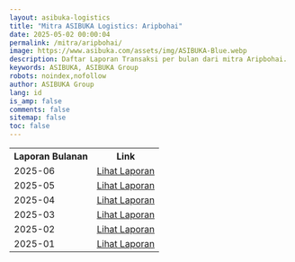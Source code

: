 ```yaml
---
layout: asibuka-logistics
title: "Mitra ASIBUKA Logistics: Aripbohai"
date: 2025-05-02 00:00:04
permalink: /mitra/aripbohai/
image: https://www.asibuka.com/assets/img/ASIBUKA-Blue.webp
description: Daftar Laporan Transaksi per bulan dari mitra Aripbohai.
keywords: ASIBUKA, ASIBUKA Group
robots: noindex,nofollow
author: ASIBUKA Group
lang: id
is_amp: false
comments: false
sitemap: false
toc: false
---
```

<div class='table-container'>
<table>
<tr>
<th>Laporan Bulanan</th><th>Link</th>
</tr>
<tr>
<td>2025-06</td>
<td><a class='btn block' title='Lihat Laporan' href='{{ page.url | replace: "/amp/" , "" }}?function=komisi-asibuka-logistics&title=Mitra%20-%20Saripudin%20SiCepat%20Periode%202025-6&title1=Ringkasan&id1=2PACX-1vTPeqxEnkAUsKekA0eIwQVVYkwNwbjolgYHMSLBbMgM4vK9WStDfwXZW6raUkGvqah1BSPc7WXHCYa0&gid1=265557075'>Lihat Laporan</a></td>
</tr>
<tr>
<td>2025-05</td>
<td><a class='btn block' title='Lihat Laporan' href='{{ page.url | replace: "/amp/" , "" }}?function=komisi-asibuka-logistics&title=Mitra%20-%20Saripudin%20SiCepat%20Periode%202025-5&title1=Ringkasan&id1=2PACX-1vTXgAIaCfMd4TuzogyXXXuRlGz5aX085mWKgZkkwRKZ6sY4qU9oFgln7eXeeygvkn4gWrLvL8W41Uim&gid1=265557075'>Lihat Laporan</a></td>
</tr>
<tr>
<td>2025-04</td>
<td><a class='btn block' title='Lihat Laporan' href='{{ page.url | replace: "/amp/" , "" }}?function=komisi-asibuka-logistics&title=Mitra%20-%20Saripudin%20SiCepat%20Periode%202025-4&title1=Ringkasan&id1=2PACX-1vRUSev-p6MPZbJ1-2OwkyACe4InaBBoTAD0FYwUQD-45vNLx6D2-8ePjjKTn-EQkn7Mz9EsJKF179SS&gid1=265557075'>Lihat Laporan</a></td>
</tr>
<tr>
<td>2025-03</td>
<td><a class='btn block' title='Lihat Laporan' href='{{ page.url | replace: "/amp/" , "" }}?function=komisi-asibuka-logistics&title=Mitra%20-%20Saripudin%20SiCepat%20Periode%202025-3&title1=Ringkasan&id1=2PACX-1vQdhehZydJ_urNZp2umjfqwE_UrU6TSYOEZ4hkQ9qVPGNoXWC61uzfgqPw5NCIWZ8hsKJqEFbrzUCyw&gid1=265557075'>Lihat Laporan</a></td>
</tr>
<tr>
<td>2025-02</td>
<td><a class='btn block' title='Lihat Laporan' href='{{ page.url | replace: "/amp/" , "" }}?function=komisi-asibuka-logistics&title=Mitra%20-%20Saripudin%20SiCepat%20Periode%202025-2&title1=Ringkasan&id1=2PACX-1vSUF05unh4uj7ZD0MTOtO-X7gDKwkvNLXjsS_imxgAqe1BBONuZ_1xW0zdFSMbFhyQJc3Z6V1jAMDou&gid1=265557075'>Lihat Laporan</a></td>
</tr>
<tr>
<td>2025-01</td>
<td><a class='btn block' title='Lihat Laporan' href='{{ page.url | replace: "/amp/" , "" }}?function=komisi-asibuka-logistics&title=Mitra%20-%20Saripudin%20SiCepat%20Periode%202025-1&title1=Ringkasan&id1=2PACX-1vTuFFzSHkXyg1NKlFNUyweJgfk0-43qjXf2ZzpR6rgO9XFm4yG0JDUrszXxMUN6AyCumS_1lF3Q-pm6&gid1=265557075'>Lihat Laporan</a></td>
</tr>
</table>
</div>